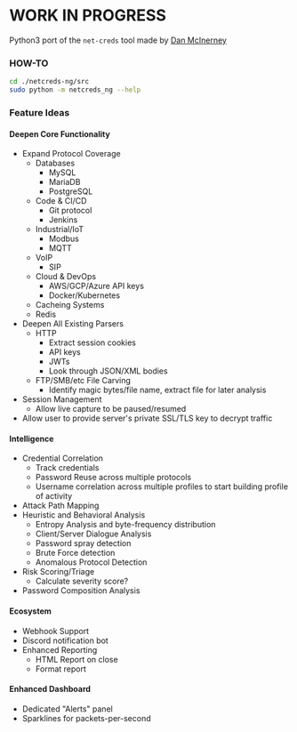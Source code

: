 # WORK IN PROGRESS

Python3 port of the `net-creds` tool made by [Dan McInerney](https://github.com/DanMcInerney/net-creds)

### HOW-TO
```bash
cd ./netcreds-ng/src
sudo python -m netcreds_ng --help
```

### Feature Ideas
#### Deepen Core Functionality
* Expand Protocol Coverage
  * Databases
    * MySQL
    * MariaDB
    * PostgreSQL
  * Code & CI/CD
    * Git protocol
    * Jenkins
  * Industrial/IoT
    * Modbus
    * MQTT
  * VoIP
    * SIP
  * Cloud & DevOps
    * AWS/GCP/Azure API keys
    * Docker/Kubernetes
  * Cacheing Systems
  * Redis
* Deepen All Existing Parsers
  * HTTP
    * Extract session cookies
    * API keys
    * JWTs
    * Look through JSON/XML bodies
  * FTP/SMB/etc File Carving
    * Identify magic bytes/file name, extract file for later analysis
* Session Management
  * Allow live capture to be paused/resumed
* Allow user to provide server's private SSL/TLS key to decrypt traffic

#### Intelligence
* Credential Correlation
  * Track credentials
  * Password Reuse across multiple protocols
  * Username correlation across multiple profiles to start building profile of activity
* Attack Path Mapping
* Heuristic and Behavioral Analysis
  *  Entropy Analysis and byte-frequency distribution
  *  Client/Server Dialogue Analysis
  *  Password spray detection
  *  Brute Force detection
  *  Anomalous Protocol Detection
* Risk Scoring/Triage
  * Calculate severity score?
* Password Composition Analysis

#### Ecosystem
* Webhook Support
* Discord notification bot
* Enhanced Reporting
  * HTML Report on close
  * Format report

#### Enhanced Dashboard
* Dedicated "Alerts" panel
* Sparklines for packets-per-second